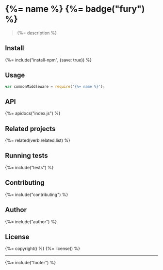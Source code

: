 # {%= name %} {%= badge("fury") %}

> {%= description %}

## Install
{%= include("install-npm", {save: true}) %}

## Usage

```js
var commonMiddleware = require('{%= name %}');
```

## API
{%= apidocs("index.js") %}

## Related projects
{%= related(verb.related.list) %}  

## Running tests
{%= include("tests") %}

## Contributing
{%= include("contributing") %}

## Author
{%= include("author") %}

## License
{%= copyright() %}
{%= license() %}

***

{%= include("footer") %}
